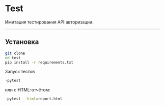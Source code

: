 # Test

Имитация тестирования API авторизации.

---

## Установка
```bash
git clone
cd test
pip install -r requirements.txt
```
Запуск тестов
```bash
-pytest
```
или с HTML-отчётом:
```bash
-pytest --html=report.html
```
